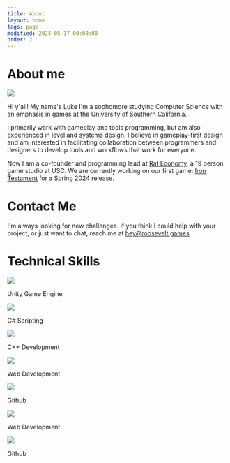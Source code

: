```yaml
---
title: About
layout: home
tags: page
modified: 2024-05-17 00:00:00
order: 2
---
```

<div class = "">
<h1 class="title mb-12">
About me
</h1>
<div class="md:flex gap-6">
    <div><img class="rounded-2xl border border-gray-400 border-2 mb-12" src = "/images/linkedinphoto.jpeg"></div>
    <div class = "textspace">
    <p class="">
    Hi y'all! My name's <span class="highlight">Luke</span> I'm a sophomore studying <span class="highlight">Computer Science</span> with an emphasis in games at the <span class="highlight">University of Southern California</span>.
    </p>
    <p class="">
    I primarily work with gameplay and tools programming, but am also experienced in level and systems design. I believe in gameplay-first design and am interested in facilitating collaboration between programmers and designers to develop tools and workflows that work for everyone.
    </p>
    <p class="">
    Now I am a co-founder and programming lead at <a href = "https://rat-economy.com/" class = "highlight underline hover:text-red-800">Rat Economy</a>, a 19 person game studio at USC. We are currently working on our first game: <a href = "/projects/iron-testament" class = "highlight underline">Iron Testament</a> for a Spring 2024 release.
    </p>
    </div>
</div>

<div class = "">
    <h1 class = "title"> Contact Me </h1>
    <p class = "text-lg"> I'm always looking for new challenges. If you think I could help with your project, or just want to chat, reach me at <a href = "mailto:hey@roosevelt.games" class = "highlight underline hover:text-red-800"> hey@roosevelt.games </a></p>
</div>

<div class = "mt-12 bg-slate-50 rounded-2xl border border-gray-400 border-2 md:pb-8 ">
    <h1 class = "title text-center"> Technical Skills </h1>
    <div class = "flex grid grid-cols-2 md:grid-cols-3 gap-8 justify-evenly mb-8 md:mb-0">
        <div class = ""><img class="h-24 mx-auto" src = "/images/unity-icon.png"> <p class="text-sm text-center mt-2"> Unity Game Engine </p> </div>
        <div class = ""><img class="h-24 mx-auto" src = "/images/c-sharp-icon.png"> <p class="text-sm text-center mt-2"> C# Scripting</p> </div>
        <div class = ""><img class="h-24 mx-auto" src = "/images/c++-icon.png"> <p class="text-sm text-center mt-2"> C++ Development</p> </div>
        <div class = "block md:hidden"><img class="h-24 mx-auto" src = "/images/11ty-icon.svg"> <p class="text-sm text-center mt-2"> Web Development</p> </div>
        <div class = "block md:hidden"><img class="h-24 mx-auto" src = "/images/github-icon.svg"> <p class="text-sm text-center mt-2"> Github</p> </div>
    </div>
    <div class = "hidden mt-8 flex md:grid grid-flow-col justify-evenly">
        <div><img class="h-24 mx-auto" src = "/images/11ty-icon.svg"> <p class="text-sm text-center mt-2"> Web Development</p> </div>
        <div><img class="h-24 mx-auto" src = "/images/github-icon.svg"> <p class="text-sm text-center mt-2"> Github</p> </div>
    </div>
</div>
</div>
</div>
